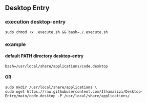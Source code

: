 ## Desktop Entry
### execution desktop-entry
```
sudo chmod +x .execute.sh && bash=./.execute.sh
```

### example 

#### default PATH directory desktop-entry
```
bash=/usr/local/share/applications/code.desktop
```
#### OR

```
sudo mkdir /usr/local/share/applications \
sudo wget https://raw.githubusercontent.com/Ilhamazizi/Desktop-Entry/main/code.desktop -P /usr/local/share/applications/
```
